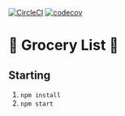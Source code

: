[![CircleCI](https://circleci.com/gh/cortl/grocery-list-frontend.svg?style=svg)](https://circleci.com/gh/cortl/grocery-list-frontend)
[![codecov](https://codecov.io/gh/cortl/grocery-list-frontend/branch/master/graph/badge.svg)](https://codecov.io/gh/cortl/grocery-list-frontend)

# 🍎 Grocery List  🍞 

## Starting
1. `npm install`
2. `npm start`
